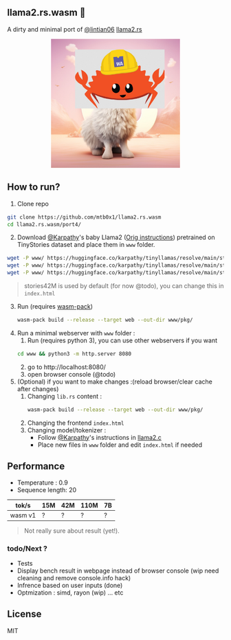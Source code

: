 ## llama2.rs.wasm 🦀
A dirty and minimal port of [@lintian06](https://github.com/lintian06) [llama2.rs](https://github.com/lintian06/llama2.rs/) 

<p align="center">
  <img src="assets/llama_notcute.jpg" width="300" height="300" alt="Cute Llama">
</p>


## How to run?
1. Clone repo
```bash
git clone https://github.com/mtb0x1/llama2.rs.wasm
cd llama2.rs.wasm/port4/
```

2. Download [@Karpathy](https://github.com/karpathy/)'s baby Llama2 ([Orig instructions](https://github.com/karpathy/llama2.c#feel-the-magic)) pretrained on TinyStories dataset and place them in `www` folder.
```bash
wget -P www/ https://huggingface.co/karpathy/tinyllamas/resolve/main/stories15M.bin
wget -P www/ https://huggingface.co/karpathy/tinyllamas/resolve/main/stories42M.bin
wget -P www/ https://huggingface.co/karpathy/tinyllamas/resolve/main/stories110M.bin
```
> stories42M is used by default (for now @todo), you can change this in `index.html`

3. Run (requires [wasm-pack](https://github.com/rustwasm/wasm-pack)) 
    ```bash 
    wasm-pack build --release --target web --out-dir www/pkg/
    ```
4. Run a minimal webserver with `www` folder : 
    1. Run (requires python 3), you can use other webservers if you want
    ```bash
    cd www && python3 -m http.server 8080
    ```
    2. go to http://localhost:8080/
    3. open browser console (@todo)
5. (Optional) if you want to make changes :(reload browser/clear cache after changes)
    1. Changing `lib.rs` content :
        ```bash
        wasm-pack build --release --target web --out-dir www/pkg/
        ```
    2. Changing the frontend `index.html`
    3. Changing model/tokenizer :
        - Follow [@Karpathy](https://github.com/karpathy/)'s instructions in [llama2.c](https://github.com/karpathy/llama2.c)
        - Place new files in `www` folder and edit `index.html` if needed

## Performance
- Temperature : 0.9
- Sequence length: 20

|    tok/s   | 15M | 42M | 110M | 7B
|-------|-----|-----|-----|-----|
| wasm v1 |  ?|   ?   | ? | ?
> Not really sure about result (yet!).

### todo/Next ?
- Tests
- Display bench result in webpage instead of browser console (wip need cleaning and remove console.info hack)
- Infrence based on user inputs (done)
- Optmization : simd, rayon (wip) ... etc

## License
MIT